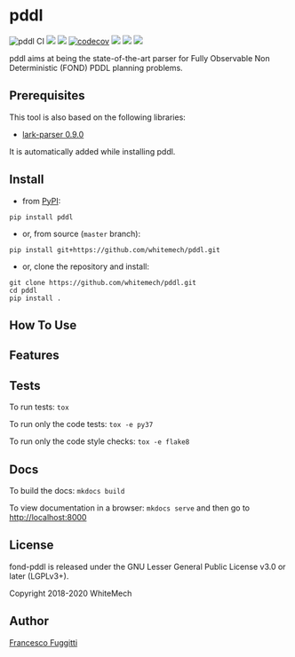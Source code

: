 # pddl

![pddl CI](https://github.com/whitemech/pddl/workflows/pddl%20CI/badge.svg)
[![](https://img.shields.io/badge/docs-mkdocs-9cf)](https://www.mkdocs.org/)
[![](https://img.shields.io/badge/status-development-orange.svg)](https://img.shields.io/badge/status-development-orange.svg)
[![codecov](https://codecov.io/gh/whitemech/pddl/branch/master/graph/badge.svg?token=FG3ATGP5P5)](https://codecov.io/gh/whitemech/pddl)
[![](https://img.shields.io/badge/flake8-checked-blueviolet)](https://img.shields.io/badge/flake8-checked-blueviolet)
[![](https://img.shields.io/badge/mypy-checked-blue)](https://img.shields.io/badge/mypy-checked-blue)
[![](https://img.shields.io/badge/license-LGPLv3%2B-blue)](./LICENSE)

pddl aims at being the state-of-the-art parser for Fully Observable Non Deterministic (FOND) PDDL planning problems.

## Prerequisites

This tool is also based on the following libraries:

- [lark-parser 0.9.0](https://pypi.org/project/lark-parser/)

It is automatically added while installing pddl.

## Install

- from [PyPI](https://pypi.org/project/pddl/):
```
pip install pddl
```
- or, from source (`master` branch):
```
pip install git+https://github.com/whitemech/pddl.git
```

- or, clone the repository and install:
```
git clone https://github.com/whitemech/pddl.git
cd pddl
pip install .
```
## How To Use


## Features


## Tests

To run tests: `tox`

To run only the code tests: `tox -e py37`

To run only the code style checks: `tox -e flake8`

## Docs

To build the docs: `mkdocs build`

To view documentation in a browser: `mkdocs serve`
and then go to [http://localhost:8000](http://localhost:8000)

## License

fond-pddl is released under the GNU Lesser General Public License v3.0 or later (LGPLv3+).

Copyright 2018-2020 WhiteMech

## Author

[Francesco Fuggitti](https://francescofuggitti.github.io/)
